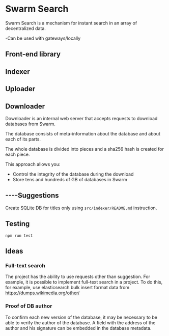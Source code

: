 # Swarm Search

Swarm Search is a mechanism for instant search in an array of decentralized data.

-Can be used with gateways/locally

## Front-end library

## Indexer

## Uploader

## Downloader

Downloader is an internal web server that accepts requests to download databases from Swarm. 

The database consists of meta-information about the database and about each of its parts. 

The whole database is divided into pieces and a sha256 hash is created for each piece. 

This approach allows you:
* Control the integrity of the database during the download
* Store tens and hundreds of GB of databases in Swarm

## ----Suggestions

Create SQLite DB for titles only using `src/indexer/README.md` instruction.

## Testing

```
npm run test
```

## Ideas

### Full-text search

The project has the ability to use requests other than suggestion. For example, it is possible to implement full-text search in a project. To do this, for example, use elasticsearch bulk insert format data from https://dumps.wikimedia.org/other/

### Proof of DB author

To confirm each new version of the database, it may be necessary to be able to verify the author of the database. A field with the address of the author and his signature can be embedded in the database metadata.
